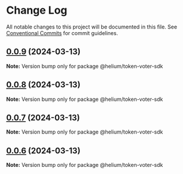 # Change Log

All notable changes to this project will be documented in this file.
See [Conventional Commits](https://conventionalcommits.org) for commit guidelines.

## [0.0.9](https://github.com/helium/modular-governance/compare/v0.0.4...v0.0.9) (2024-03-13)

**Note:** Version bump only for package @helium/token-voter-sdk





## [0.0.8](https://github.com/helium/modular-governance/compare/v0.0.4...v0.0.8) (2024-03-13)

**Note:** Version bump only for package @helium/token-voter-sdk





## [0.0.7](https://github.com/helium/modular-governance/compare/v0.0.4...v0.0.7) (2024-03-13)

**Note:** Version bump only for package @helium/token-voter-sdk





## [0.0.6](https://github.com/helium/modular-governance/compare/v0.0.4...v0.0.6) (2024-03-13)

**Note:** Version bump only for package @helium/token-voter-sdk
